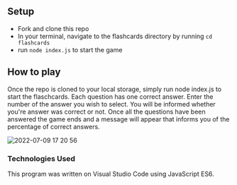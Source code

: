 
## Setup
- Fork and clone this repo
- In your terminal, navigate to the flashcards directory by running `cd flashcards`
- run `node index.js` to start the game

## How to play
Once the repo is cloned to your local storage, simply run node index.js to start the flaschcards. Each question has one correct answer. Enter the number of the answer you wish to select. You will be informed whether you're answer was correct or not. Once all the questions have been answered the game ends and a message will appear that informs you of the percentage of correct answers.

![2022-07-09 17 20 56](https://user-images.githubusercontent.com/102986835/178126002-5b181a0f-e375-4c2e-ab25-36224c98ca8a.gif)


### Technologies Used
This program was written on Visual Studio Code using JavaScript ES6.
